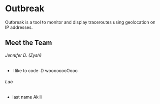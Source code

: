 Outbreak
=====

Outbreak is a tool to monitor and display traceroutes using geolocation on IP addresses.

Meet the Team
-----
###### Jennifer D. (Zysh)

* I like to code :D woooooooOooo

###### Lao

* last name Akili
